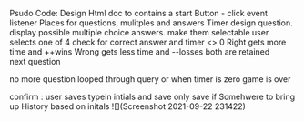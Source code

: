 Psudo Code:
Design Html doc to contains a start Button - click event listener
Places for questions, mulitples and answers
Timer design
question.
display possible multiple choice answers.
make them selectable
user selects one of 4
check for correct answer and timer <> 0
Right gets more time and ++wins 
Wrong gets less time and --losses
both are retained  
next question

no more question looped through query 
or when timer is zero
game is over




confirm : user saves typein intials and save
only save if 
Somehwere to bring up History based on initals
![](Screenshot 2021-09-22 231422)
